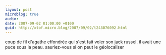 ```yaml
---
layout: post
microblog: true
audio: 
date: 2007-09-02 01:00:00 +0100
guid: http://xtof.micro.blog/2007/09/02/t243076092.html
---
```

coup de fil d'agathe effondrée qui s'est fait voler son jack russel. il avait une puce sous la peau. sauriez-vous si on peut le géolocaliser
